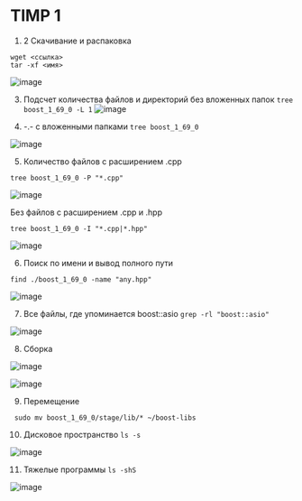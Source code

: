 # TIMP 1
1. 2 Скачивание и распаковка
```
wget <ссылка>
tar -xf <имя>
```
![image](https://user-images.githubusercontent.com/87879854/155756871-5fe504bf-d976-4e2b-9275-17f02093096c.png)

3. Подсчет количества файлов и директорий без вложенных папок `tree boost_1_69_0 -L 1`
![image](https://user-images.githubusercontent.com/87879854/155758712-ac0a37ea-22fe-472b-9390-ae3d8540d1e1.png)

4. -.- с вложенными папками `tree boost_1_69_0`

![image](https://user-images.githubusercontent.com/87879854/155759161-e115e83c-99ac-4b62-989f-3d41ff0fb7b1.png)

5. Количество файлов с расширением .cpp 
```
tree boost_1_69_0 -P "*.cpp"
```

![image](https://user-images.githubusercontent.com/87879854/155759765-c82a477c-d1db-43ae-86a9-ec2eeed3cb69.png)

Без файлов с расширением .cpp и .hpp 
```
tree boost_1_69_0 -I "*.cpp|*.hpp"
```

![image](https://user-images.githubusercontent.com/87879854/155760253-ea2d890f-ee86-4790-8d2d-3d0dbc4cca94.png)

6. Поиск по имени и вывод полного пути 
```
find ./boost_1_69_0 -name "any.hpp"
```

![image](https://user-images.githubusercontent.com/87879854/155760915-272ad669-0b7e-4212-9bc1-f3b06df7d488.png)

7. Все файлы, где упоминается boost::asio `grep -rl "boost::asio"`

![image](https://user-images.githubusercontent.com/87879854/157917167-5bfb69f0-5d87-42ab-9099-8b1e95ac9777.png)

8. Сборка

![image](https://user-images.githubusercontent.com/87879854/155851337-71313511-af97-4364-ac97-6fb5fdda307d.png)

![image](https://user-images.githubusercontent.com/87879854/155851670-14aa7c1d-5124-4e4e-bb5f-2c03368b2493.png)

9. Перемещение
```
 sudo mv boost_1_69_0/stage/lib/* ~/boost-libs
 ```
10. Дисковое пространство `ls -s`

![image](https://user-images.githubusercontent.com/87879854/155853147-1c4a8593-06b9-452d-806a-4b53eeee832a.png)

11. Тяжелые программы `ls -shS`

![image](https://user-images.githubusercontent.com/87879854/155853188-4a8deda0-ec15-4142-bb5a-f9047bfe83cc.png)

